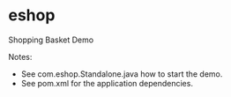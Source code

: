 # eshop
Shopping Basket Demo

Notes:
* See com.eshop.Standalone.java how to start the demo.
* See pom.xml for the application dependencies. 
